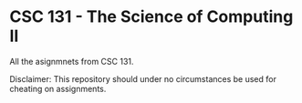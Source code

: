 # CSC 131 - The Science of Computing II

All the asignmnets from CSC 131.

Disclaimer: This repository should under no circumstances be used for cheating on assignments.
